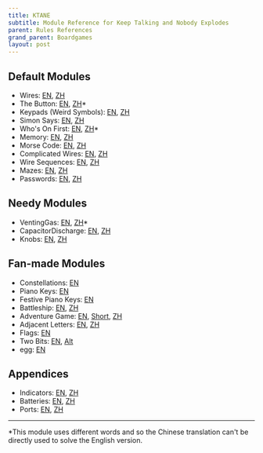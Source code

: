 ```yaml
---
title: KTANE
subtitle: Module Reference for Keep Talking and Nobody Explodes
parent: Rules References
grand_parent: Boardgames
layout: post
---
```




## Default Modules

- Wires: [EN](https://bombmanual.com/web/index.html#Wires), [ZH](https://bombmanual.com/zh-CN/web/index.html#Wires)
- The Button: [EN](https://bombmanual.com/web/index.html#TheButton), [ZH](https://bombmanual.com/zh-CN/web/index.html#TheButton)\*
- Keypads (Weird Symbols): [EN](https://bombmanual.com/web/index.html#Keypads), [ZH](https://bombmanual.com/zh-CN/web/index.html#Keypads)
- Simon Says: [EN](https://bombmanual.com/web/index.html#SimonSays), [ZH](https://bombmanual.com/zh-CN/web/index.html#SimonSays)
- Who's On First: [EN](https://bombmanual.com/web/index.html#WhosOnFirst), [ZH](https://bombmanual.com/zh-CN/web/index.html#WhosOnFirst)\*
- Memory: [EN](https://bombmanual.com/web/index.html#Memory), [ZH](https://bombmanual.com/zh-CN/web/index.html#Memory)
- Morse Code: [EN](https://bombmanual.com/web/index.html#MorseCode), [ZH](https://bombmanual.com/zh-CN/web/index.html#MorseCode)
- Complicated Wires: [EN](https://bombmanual.com/web/index.html#ComplicatedWires), [ZH](https://bombmanual.com/zh-CN/web/index.html#ComplicatedWires)
- Wire Sequences: [EN](https://bombmanual.com/web/index.html#WireSequences), [ZH](https://bombmanual.com/zh-CN/web/index.html#WireSequences)
- Mazes: [EN](https://bombmanual.com/web/index.html#Mazes), [ZH](https://bombmanual.com/zh-CN/web/index.html#Mazes)
- Passwords: [EN](https://bombmanual.com/web/index.html#Passwords), [ZH](https://bombmanual.com/zh-CN/web/index.html#Passwords)

## Needy Modules

- VentingGas: [EN](https://bombmanual.com/web/index.html#VentingGas), [ZH](https://bombmanual.com/zh-CN/web/index.html#VentingGas)\*
- CapacitorDischarge: [EN](https://bombmanual.com/web/index.html#CapacitorDischarge), [ZH](https://bombmanual.com/zh-CN/web/index.html#CapacitorDischarge)
- Knobs: [EN](https://bombmanual.com/web/index.html#Knobs), [ZH](https://bombmanual.com/zh-CN/web/index.html#Knobs)



## Fan-made Modules

- Constellations: [EN](https://ktane.timwi.de/HTML/Constellations.html)
- Piano Keys: [EN](https://ktane.timwi.de/HTML/Piano%20Keys.html)
- Festive Piano Keys: [EN](https://ktane.timwi.de/HTML/Festive%20Piano%20Keys.html)
- Battleship: [EN](https://ktane.timwi.de/HTML/Battleship.html), [ZH](https://ktane.timwi.de/HTML/Battleship%20translated%20(%E7%AE%80%E4%BD%93%E4%B8%AD%E6%96%87%20%E2%80%94%20%E6%88%98%E8%88%B0).html)
- Adventure Game: [EN](https://ktane.timwi.de/HTML/Adventure%20Game.html), [Short](https://ktane.timwi.de/HTML/Adventure%20Game%20condensed%20(samfundev).html), [ZH](https://ktane.timwi.de/HTML/Adventure%20Game%20translated%20(%E7%AE%80%E4%BD%93%E4%B8%AD%E6%96%87%20%E2%80%94%20%E6%8E%A2%E9%99%A9%E6%B8%B8%E6%88%8F).html)
- Adjacent Letters: [EN](https://ktane.timwi.de/HTML/Adjacent%20Letters.html), [ZH](https://ktane.timwi.de/HTML/Adjacent%20Letters%20translated%20(%E7%AE%80%E4%BD%93%E4%B8%AD%E6%96%87%20%E2%80%94%20%E7%9B%B8%E9%82%BB%E7%9A%84%E5%AD%97%E6%AF%8D).html)
- Flags: [EN](https://ktane.timwi.de/HTML/Flags.html)
- Two Bits: [EN](https://ktane.timwi.de/HTML/Two%20Bits.html), [Alt](https://ktane.timwi.de/HTML/Two%20Bits%20optimized%20(Nanthelas).html)
- egg: [EN](https://ktane.timwi.de/HTML/egg.html)

<!--Mods that I want to like but which just aren't competently executed: 
https://ktane.timwi.de/HTML/Dragon%20Energy.html

Need to use another mod to disable the built-in polish version:
- Word Search: [EN](https://ktane.timwi.de/HTML/Flags%20colored%20(JakkOfKlubs).html), [ZH](https://ktane.timwi.de/HTML/Word%20Search%20translated%20(%E7%AE%80%E4%BD%93%E4%B8%AD%E6%96%87%20%E2%80%94%20%E6%8B%BC%E5%AD%97%E6%B8%B8%E6%88%8F).html)





Eh, maybe:
- Algebra: [EN](https://ktane.timwi.de/HTML/Algebra.html), [ZH](https://ktane.timwi.de/HTML/Algebra%20translated%20(%E7%AE%80%E4%BD%93%E4%B8%AD%E6%96%87%20%E2%80%94%20%E4%BB%A3%E6%95%B0).html)

- Hexamaze: [EN](https://ktane.timwi.de/HTML/Hexamaze.html), [Interactive](https://ktane.timwi.de/HTML/Hexamaze%20interactive%20(samfundev).html)


- Minesweeper: [EN](https://ktane.timwi.de/HTML/Minesweeper.html), [Simplified](https://ktane.timwi.de/HTML/Minesweeper%20condensed%20(JakkOfKlubs).html)

- The Bulb: [EN](https://ktane.timwi.de/HTML/The%20Bulb.html)

- Crazy Talk: [EN](https://ktane.timwi.de/HTML/Crazy%20Talk.html)

- S.E.T: [EN](https://ktane.timwi.de/HTML/S.E.T..html)

- https://ktane.timwi.de/HTML/Rock-Paper-Scissors-Lizard-Spock.html

https://ktane.timwi.de/HTML/Rhythms.html
https://ktane.timwi.de/HTML/Maintenance.html

Uses hanzi, which Yiru would like, but also uses hirigani which is tough
https://ktane.timwi.de/HTML/Kanji.html

- English Test:
https://ktane.timwi.de/HTML/English%20Test.html


The Giant's Drink:
https://ktane.timwi.de/HTML/The%20Giant%27s%20Drink.html

Collection of "good" mods. Not recently updated.
https://steamcommunity.com/sharedfiles/filedetails/?id=2103576821

Non edgework modules
https://steamcommunity.com/sharedfiles/filedetails/?id=1967319750

https://ktane.timwi.de/HTML/Masyu.html

https://ktane.timwi.de/HTML/101%20Dalmatians.html

http://scibbe.com/archives/4113
https://ktane.timwi.de/HTML/Semaphore.html
https://ktane.timwi.de/HTML/Switches.html
https://ktane.timwi.de/HTML/Logic.html
https://ktane.timwi.de/HTML/Astrology.html
https://ktane.timwi.de/HTML/2048.html
https://ktane.timwi.de/HTML/Chess.html
https://ktane.timwi.de/HTML/Chess%20interactive%20(samfundev).html
https://ktane.timwi.de/HTML/Chess%20optimized%20(Timwi).html
https://ktane.timwi.de/HTML/Alphabet.html
https://ktane.timwi.de/HTML/Foreign%20Exchange%20Rates.html
https://ktane.timwi.de/HTML/Probing.html

https://ktane.timwi.de/HTML/One-Line.html
https://ktane.timwi.de/HTML/Cistercian%20Numbers.html
https://ktane.timwi.de/HTML/Bridges.html

https://ktane.timwi.de/HTML/Murder.html

Dang, Yiru would love this one if it included chinese in the translations:
- Colour Flash: [EN](https://ktane.timwi.de/HTML/Colour%20Flash%20colored%20(Rexkix).html), [Translated](https://ktane.timwi.de/HTML/Colour%20Flash%20all%20languages%20condensed%20(S.).html)

-->




## Appendices

- Indicators: [EN](https://bombmanual.com/web/index.html#AppendixA), [ZH](https://bombmanual.com/zh-CN/web/index.html#AppendixA)
- Batteries: [EN](https://bombmanual.com/web/index.html#AppendixB), [ZH](https://bombmanual.com/zh-CN/web/index.html#AppendixB)
- Ports: [EN](https://bombmanual.com/web/index.html#AppendixC), [ZH](https://bombmanual.com/zh-CN/web/index.html#AppendixC)










<!--

Template:

- Wires: [EN](https://bombmanual.com/web/index.html#), [ZH](https://bombmanual.com/zh-CN/web/index.html#)


Regex Replace:
Wires: \[EN\]\(https://bombmanual.com/web/index.html#(\w+)\), \[ZH\]\(https://bombmanual.com/zh-CN/web/index.html#

With 
$1: [EN](https://bombmanual.com/web/index.html#$1), [ZH](https://bombmanual.com/zh-CN/web/index.html#$1
-->






--- 
\*This module uses different words and so the Chinese translation can't be directly used to solve the English version.

